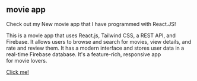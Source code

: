 ## movie app


Check out my New movie app that I have programmed with React.JS! 

This is a movie app that uses React.js, Tailwind CSS, a REST API, and Firebase. It allows users to browse and search for movies, view details, and rate and review them. It has a modern interface and stores user data in a real-time Firebase database. It's a feature-rich, responsive app for movie lovers.

[Click me!](https://movie-app-hyb.netlify.app/)
